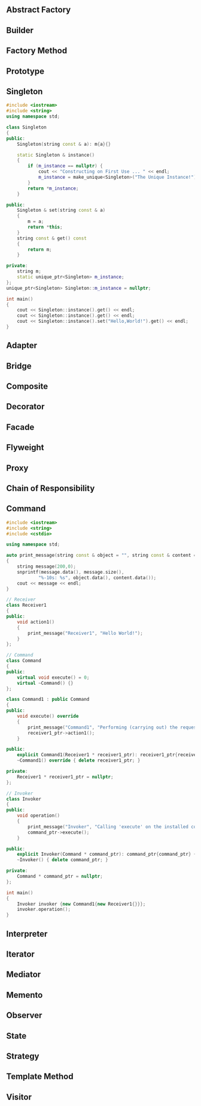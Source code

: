 Abstract Factory
----------------
Builder
-------
Factory Method
--------------
Prototype
---------
Singleton
---------
```C++
#include <iostream>
#include <string>
using namespace std;

class Singleton
{
public:
    Singleton(string const & a): m{a}{}

    static Singleton & instance()
    {
        if (m_instance == nullptr) {
            cout << "Constructing on First Use ... " << endl;
            m_instance = make_unique<Singleton>("The Unique Instance!");
        }
        return *m_instance;
    }

public:
    Singleton & set(string const & a)
    {
        m = a;
        return *this;
    }
    string const & get() const
    {
        return m;
    }

private:
    string m;
    static unique_ptr<Singleton> m_instance;
};
unique_ptr<Singleton> Singleton::m_instance = nullptr;

int main()
{
    cout << Singleton::instance().get() << endl;
    cout << Singleton::instance().get() << endl;
    cout << Singleton::instance().set("Hello,World!").get() << endl;
}

```

Adapter
-------
Bridge
------
Composite
---------
Decorator
---------
Facade
------
Flyweight
---------
Proxy
-----

Chain of Responsibility
-----------------------
Command
-------
```C++
#include <iostream>
#include <string>
#include <cstdio>

using namespace std;

auto print_message(string const & object = "", string const & content = "") -> void
{
    string message(200,0);
    snprintf(message.data(), message.size(),
            "%-10s: %s", object.data(), content.data());
    cout << message << endl;
}

// Receiver
class Receiver1
{
public:
    void action1()
    {
        print_message("Receiver1", "Hello World!");
    }
};

// Command
class Command
{
public:
    virtual void execute() = 0;
    virtual ~Command() {}
};

class Command1 : public Command
{
public:
    void execute() override
    {
        print_message("Command1", "Performing (carrying out) the request ... ");
        receiver1_ptr->action1();
    }

public:
    explicit Command1(Receiver1 * receiver1_ptr): receiver1_ptr{receiver1_ptr} {}
    ~Command1() override { delete receiver1_ptr; }

private:
    Receiver1 * receiver1_ptr = nullptr;
};

// Invoker
class Invoker
{
public:
    void operation()
    {
        print_message("Invoker", "Calling 'execute' on the installed command ... ");
        command_ptr->execute();
    }

public:
    explicit Invoker(Command * command_ptr): command_ptr{command_ptr} {}
    ~Invoker() { delete command_ptr; }

private:
    Command * command_ptr = nullptr;
};

int main()
{
    Invoker invoker {new Command1{new Receiver1{}}};
    invoker.operation();
}

```

Interpreter
-----------
Iterator
--------
Mediator
--------
Memento
-------
Observer
--------
State
-----
Strategy
--------
Template Method
---------------
Visitor
-------

